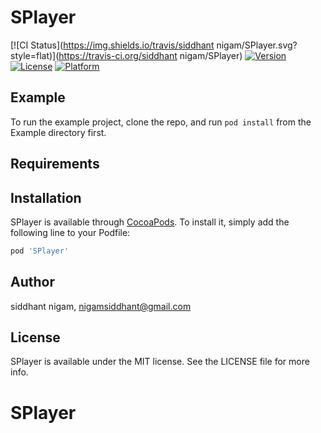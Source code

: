 # SPlayer

[![CI Status](https://img.shields.io/travis/siddhant nigam/SPlayer.svg?style=flat)](https://travis-ci.org/siddhant nigam/SPlayer)
[![Version](https://img.shields.io/cocoapods/v/SPlayer.svg?style=flat)](https://cocoapods.org/pods/SPlayer)
[![License](https://img.shields.io/cocoapods/l/SPlayer.svg?style=flat)](https://cocoapods.org/pods/SPlayer)
[![Platform](https://img.shields.io/cocoapods/p/SPlayer.svg?style=flat)](https://cocoapods.org/pods/SPlayer)

## Example

To run the example project, clone the repo, and run `pod install` from the Example directory first.

## Requirements

## Installation

SPlayer is available through [CocoaPods](https://cocoapods.org). To install
it, simply add the following line to your Podfile:

```ruby
pod 'SPlayer'
```

## Author

siddhant nigam, nigamsiddhant@gmail.com

## License

SPlayer is available under the MIT license. See the LICENSE file for more info.
# SPlayer
